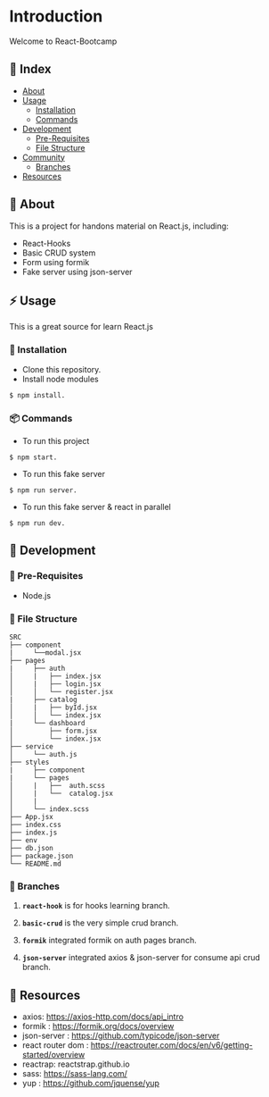 # Introduction
Welcome to React-Bootcamp

## :ledger: Index

- [About](#beginner-about)
- [Usage](#zap-usage)
  - [Installation](#electric_plug-installation)
  - [Commands](#package-commands)
- [Development](#wrench-development)
  - [Pre-Requisites](#notebook-pre-requisites)
  - [File Structure](#file_folder-file-structure)
- [Community](#cherry_blossom-community)
  - [Branches](#cactus-branches)
- [Resources](#page_facing_up-resources)

##  :beginner: About
This is  a project for handons material on React.js, including:
* React-Hooks
* Basic CRUD system
* Form using formik
* Fake server using json-server

## :zap: Usage
This is a great source for learn React.js

###  :electric_plug: Installation
- Clone this repository.
- Install node modules
```
$ npm install.
```

###  :package: Commands
- To run this project 
```
$ npm start.
```
- To run this fake server 
```
$ npm run server.
```
- To run this fake server & react in parallel 
```
$ npm run dev.
```


##  :wrench: Development

### :notebook: Pre-Requisites
- Node.js


###  :file_folder: File Structure

```
SRC
├── component
|     └──modal.jsx 
├── pages
|     ├── auth
│     |   ├── index.jsx
│     |   ├── login.jsx
│     │   └── register.jsx
|     ├── catalog
│     |   ├── byId.jsx
│     │   └── index.jsx
|     └── dashboard
│         ├── form.jsx
│         └── index.jsx
├── service
│     └── auth.js
├── styles
|     ├── component
|     └── pages
│     |   ├──  auth.scss
│     |   └──  catalog.jsx
│     |   
│     └── index.scss
├── App.jsx
├── index.css
├── index.js
├── env
├── db.json
├── package.json
└── README.md
```


 ### :cactus: Branches

1. **`react-hook`** is for hooks learning branch.

2. **`basic-crud`** is the very simple crud branch.

3. **`formik`** integrated formik on auth pages branch.

4. **`json-server`** integrated axios &  json-server for consume api crud branch.


##  :page_facing_up: Resources

- axios: https://axios-http.com/docs/api_intro
- formik : https://formik.org/docs/overview
- json-server  : https://github.com/typicode/json-server
- react router dom : https://reactrouter.com/docs/en/v6/getting-started/overview
- reactrap: reactstrap.github.io
- sass: https://sass-lang.com/
- yup : https://github.com/jquense/yup
